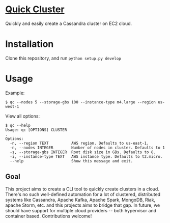 # <a href="quick-cluster.github.com">Quick Cluster</a>

Quickly and easily create a Cassandra cluster on EC2 cloud.


# Installation

Clone this repository, and run `python setup.py develop`

# Usage

Example:

    $ qc --nodes 5 --storage-gbs 100 --instance-type m4.large --region us-west-1

View all options:

    $ qc --help
    Usage: qc [OPTIONS] CLUSTER
    .
    Options:
      -n, --region TEXT          AWS region. Defaults to us-east-1.
      -n, --nodes INTEGER        Number of nodes in cluster. Defaults to 1
      -s, --storage-gbs INTEGER  Root disk size in GBs. Defaults to 8.
      -i, --instance-type TEXT   AWS instance type. Defaults to t2.micro.
      --help                     Show this message and exit.


## Goal

This project aims to create a CLI tool to quickly create clusters in a cloud. There's no such well-defined automation for a lot of clustered, distributed systems like Cassandra, Apache Kafka, Apache Spark, MongoDB, Riak, apache Storm, etc. and this projects aims to bridge that gap. In future, we should have support for multiple cloud providers -- both hypervisor and container based. Contributions welcome!
